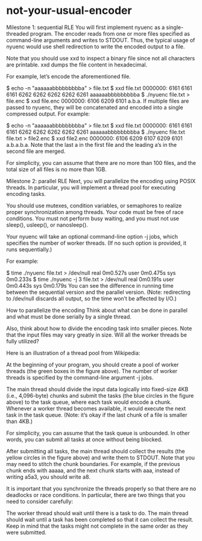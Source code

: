 # not-your-usual-encoder

Milestone 1: sequential RLE
You will first implement nyuenc as a single-threaded program. The encoder reads from one or more files specified as command-line arguments and writes to STDOUT. Thus, the typical usage of nyuenc would use shell redirection to write the encoded output to a file.

Note that you should use xxd to inspect a binary file since not all characters are printable. xxd dumps the file content in hexadecimal.

For example, let’s encode the aforementioned file.

$ echo -n "aaaaaabbbbbbbbba" > file.txt
$ xxd file.txt
0000000: 6161 6161 6161 6262 6262 6262 6262 6261  aaaaaabbbbbbbbba
$ ./nyuenc file.txt > file.enc
$ xxd file.enc
0000000: 6106 6209 6101                           a.b.a.
If multiple files are passed to nyuenc, they will be concatenated and encoded into a single compressed output. For example:

$ echo -n "aaaaaabbbbbbbbba" > file.txt
$ xxd file.txt
0000000: 6161 6161 6161 6262 6262 6262 6262 6261  aaaaaabbbbbbbbba
$ ./nyuenc file.txt file.txt > file2.enc
$ xxd file2.enc
0000000: 6106 6209 6107 6209 6101                 a.b.a.b.a.
Note that the last a in the first file and the leading a’s in the second file are merged.

For simplicity, you can assume that there are no more than 100 files, and the total size of all files is no more than 1GB.

Milestone 2: parallel RLE
Next, you will parallelize the encoding using POSIX threads. In particular, you will implement a thread pool for executing encoding tasks.

You should use mutexes, condition variables, or semaphores to realize proper synchronization among threads. Your code must be free of race conditions. You must not perform busy waiting, and you must not use sleep(), usleep(), or nanosleep().

Your nyuenc will take an optional command-line option -j jobs, which specifies the number of worker threads. (If no such option is provided, it runs sequentially.)

For example:

$ time ./nyuenc file.txt > /dev/null
real    0m0.527s
user    0m0.475s
sys     0m0.233s
$ time ./nyuenc -j 3 file.txt > /dev/null
real    0m0.191s
user    0m0.443s
sys     0m0.179s
You can see the difference in running time between the sequential version and the parallel version. (Note: redirecting to /dev/null discards all output, so the time won’t be affected by I/O.)

How to parallelize the encoding
Think about what can be done in parallel and what must be done serially by a single thread.

Also, think about how to divide the encoding task into smaller pieces. Note that the input files may vary greatly in size. Will all the worker threads be fully utilized?

Here is an illustration of a thread pool from Wikipedia:


At the beginning of your program, you should create a pool of worker threads (the green boxes in the figure above). The number of worker threads is specified by the command-line argument -j jobs.

The main thread should divide the input data logically into fixed-size 4KB (i.e., 4,096-byte) chunks and submit the tasks (the blue circles in the figure above) to the task queue, where each task would encode a chunk. Whenever a worker thread becomes available, it would execute the next task in the task queue. (Note: it’s okay if the last chunk of a file is smaller than 4KB.)

For simplicity, you can assume that the task queue is unbounded. In other words, you can submit all tasks at once without being blocked.

After submitting all tasks, the main thread should collect the results (the yellow circles in the figure above) and write them to STDOUT. Note that you may need to stitch the chunk boundaries. For example, if the previous chunk ends with aaaaa, and the next chunk starts with aaa, instead of writing a5a3, you should write a8.

It is important that you synchronize the threads properly so that there are no deadlocks or race conditions. In particular, there are two things that you need to consider carefully:

The worker thread should wait until there is a task to do.
The main thread should wait until a task has been completed so that it can collect the result. Keep in mind that the tasks might not complete in the same order as they were submitted.
